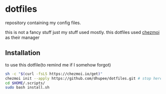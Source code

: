 # dotfiles

repository containing my config files.

this is not a fancy stuff just my stuff used mostly.
this dotfiles used [chezmoi](https://www.chezmoi.io/) as their manager

## Installation

to use this dotfile(to remind me if I somehow forgot)

```sh
sh -c "$(curl -fsLS https://chezmoi.io/get)"
chezmoi init --apply https://github.com/dhupee/dotfiles.git # stop here if you dont want to install stuff
cd $HOME/.scripts/
sudo bash install.sh 
```
